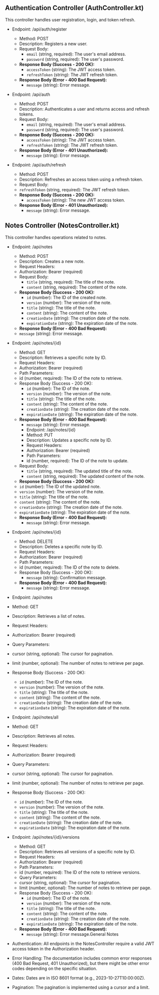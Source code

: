 ## Authentication Controller (AuthController.kt)

This controller handles user registration, login, and token refresh.
- Endpoint: /api/auth/register
  - Method: POST
  - Description: Registers a new user.
  - Request Body:
    - `email` (string, required): The user's email address.
    - `password` (string, required): The user's password.
  - **Response Body (Success - 200 OK):**   
    - `accessToken` (string): The JWT access token.
    - `refreshToken` (string): The JWT refresh token.
  - **Response Body (Error - 400 Bad Request):**    
    - `message` (string): Error message.


- Endpoint: /api/auth
  - Method: POST
  - Description: Authenticates a user and returns access and refresh tokens.
  - Request Body:
    - `email` (string, required): The user's email address.
    - `password` (string, required): The user's password.
  - **Response Body (Success - 200 OK):**    
    - `accessToken` (string): The JWT access token.
    - `refreshToken` (string): The JWT refresh token.
  - **Response Body (Error - 401 Unauthorized):**    
    - `message` (string): Error message.


- Endpoint: /api/auth/refresh
  - Method: POST
  - Description: Refreshes an access token using a refresh token.
  - Request Body:    
  - `refreshToken` (string, required): The JWT refresh token.
  - **Response Body (Success - 200 OK):**    
    - `accessToken` (string): The new JWT access token.
  - **Response Body (Error - 401 Unauthorized):**    
    - `message` (string): Error message.


## Notes Controller (NotesController.kt)
This controller handles operations related to notes.
- Endpoint: /api/notes
  - Method: POST
  - Description: Creates a new note.
  - Request Headers:
  - Authorization: Bearer <accessToken> (required)
  - Request Body:    
    - `title` (string, required): The title of the note.
    - `content` (string, required): The content of the note.
  - **Response Body (Success - 200 OK):**    
    - `id` (number): The ID of the created note.
    - `version` (number): The version of the note.
    - `title` (string): The title of the note.
    - `content` (string): The content of the note.
    - `creationDate` (string): The creation date of the note.
    - `expirationDate` (string): The expiration date of the note.
  -  **Response Body (Error - 400 Bad Request):**    
  - `message` (string): Error message.


- Endpoint: /api/notes/{id}
  - Method: GET
  - Description: Retrieves a specific note by ID.
  - Request Headers:
  - Authorization: Bearer <accessToken> (required)
  - Path Parameters:
  - id (number, required): The ID of the note to retrieve.
  - Response Body (Success - 200 OK):    
    - `id` (number): The ID of the note.
    - `version` (number): The version of the note.
    - `title` (string): The title of the note.
    - `content` (string): The content of the note.
    - `creationDate` (string): The creation date of the note.
    - `expirationDate` (string): The expiration date of the note.
  - **Response Body (Error - 400 Bad Request):**    
    - `message` (string): Error message.
    - Endpoint: /api/notes/{id}
    - Method: PUT
    - Description: Updates a specific note by ID.
    - Request Headers:
    - Authorization: Bearer <accessToken> (required)
    - Path Parameters:
    - id (number, required): The ID of the note to update.
  - Request Body:    
    - `title` (string, required): The updated title of the note.
    - `content` (string, required): The updated content of the note.
  -  **Response Body (Success - 200 OK):**    
    - `id` (number): The ID of the updated note.
    - `version` (number): The version of the note.
    - `title` (string): The title of the note.
    - `content` (string): The content of the note.
    - `creationDate` (string): The creation date of the note.
    - `expirationDate` (string): The expiration date of the note.
  - **Response Body (Error - 400 Bad Request):**    
    - `message` (string): Error message.


- Endpoint: /api/notes/{id}
  - Method: DELETE
  - Description: Deletes a specific note by ID.
  - Request Headers:
  - Authorization: Bearer <accessToken> (required)
  - Path Parameters:
  - id (number, required): The ID of the note to delete.
  - Response Body (Success - 200 OK):    
    - `message` (string): Confirmation message.
  - **Response Body (Error - 400 Bad Request):**
    - `message` (string): Error message.


- Endpoint: /api/notes
- Method: GET
- Description: Retrieves a list of notes.
- Request Headers:
- Authorization: Bearer <accessToken> (required)
- Query Parameters:
- cursor (string, optional): The cursor for pagination.
- limit (number, optional): The number of notes to retrieve per page.
- Response Body (Success - 200 OK):    
  -   `id` (number): The ID of the note.
  - `version` (number): The version of the note.
  - `title` (string): The title of the note.
  - `content` (string): The content of the note.
  - `creationDate` (string): The creation date of the note.
  - `expirationDate` (string): The expiration date of the note.


- Endpoint: /api/notes/all
- Method: GET
- Description: Retrieves all notes.
- Request Headers:
- Authorization: Bearer <accessToken> (required)
- Query Parameters:
- cursor (string, optional): The cursor for pagination.
- limit (number, optional): The number of notes to retrieve per page.
- Response Body (Success - 200 OK):   
  - `id` (number): The ID of the note.
  - `version` (number): The version of the note.
  - `title` (string): The title of the note.
  - `content` (string): The content of the note.
  - `creationDate` (string): The creation date of the note.
  - `expirationDate` (string): The expiration date of the note.

 
- Endpoint: /api/notes/{id}/versions
  - Method: GET
  - Description: Retrieves all versions of a specific note by ID.
  - Request Headers:
  - Authorization: Bearer <accessToken> (required)
  - Path Parameters:
  - id (number, required): The ID of the note to retrieve versions.
  - Query Parameters:
  - cursor (string, optional): The cursor for pagination.
  - limit (number, optional): The number of notes to retrieve per page.
  - Response Body (Success - 200 OK):    
    - `id` (number): The ID of the note.
    - `version` (number): The version of the note.
    - `title` (string): The title of the note.
    - `content` (string): The content of the note.
    - `creationDate` (string): The creation date of the note.
    - `expirationDate` (string): The expiration date of the note.
  - **Response Body (Error - 400 Bad Request):**    
    -   `message` (string): Error message.General Notes
- Authentication: All endpoints in the NotesController require a valid JWT access token in the Authorization header.
- Error Handling: The documentation includes common error responses (400 Bad Request, 401 Unauthorized), but there might be other error codes depending on the specific situation.
- Dates: Dates are in ISO 8601 format (e.g., 2023-10-27T10:00:00Z).
- Pagination: The pagination is implemented using a cursor and a limit.